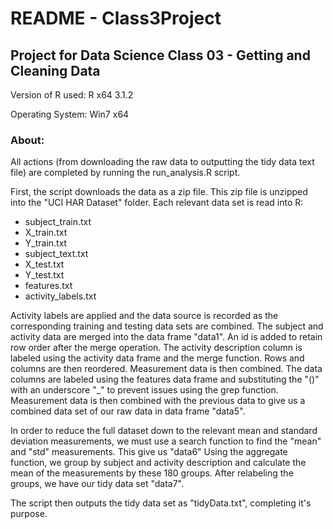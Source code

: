 README - Class3Project
=============

## Project for Data Science Class 03 - Getting and Cleaning Data

Version of R used: R x64 3.1.2

Operating System: Win7 x64

### About:
All actions (from downloading the raw data to outputting the tidy data text file) 
are completed by running the run_analysis.R script.

First, the script downloads the data as a zip file. This zip file is unzipped into 
the "UCI HAR Dataset" folder. Each relevant data set is read into R:

* subject_train.txt
* X_train.txt
* Y_train.txt
* subject_text.txt
* X_test.txt
* Y_test.txt
* features.txt
* activity_labels.txt

Activity labels are applied and the data source is recorded as the corresponding 
training and testing data sets are combined. The subject and activity data are merged
into the data frame "data1". An id is added to retain row order after the merge operation.
The activity description column is labeled using the activity data frame and the merge function.
Rows and columns are then reordered. Measurement data is then combined. The data columns are
labeled using the features data frame and substituting the "()" with an underscore "_" to 
prevent issues using the grep function. Measurement data is then combined with the previous
data to give us a combined data set of our raw data in data frame "data5".

In order to reduce the full dataset down to the relevant mean and standard deviation
measurements, we must use a search function to find the "mean" and "std" measurements.
This give us "data6"
Using the aggregate function, we group by subject and activity description and calculate the
mean of the measurements by these 180 groups. After relabeling the groups, we have our
tidy data set "data7".

The script then outputs the tidy data set as "tidyData.txt", completing it's purpose.
